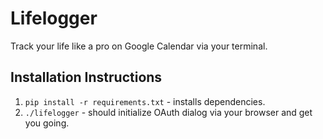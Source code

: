 Lifelogger
==========

Track your life like a pro on Google Calendar via your terminal.


## Installation Instructions

1. `pip install -r requirements.txt` - installs dependencies.
2. `./lifelogger` - should initialize OAuth dialog via your browser and get you going.
